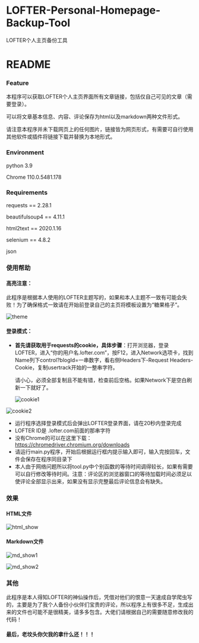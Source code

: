 # LOFTER-Personal-Homepage-Backup-Tool
LOFTER个人主页备份工具
# README

### Feature

​	本程序可以获取LOFTER个人主页界面所有文章链接，包括仅自己可见的文章（需要登录）。

​	可以将文章基本信息、内容、评论保存为html以及markdown两种文件形式。

​	请注意本程序并未下载网页上的任何图片，链接皆为网页形式，有需要可自行使用其他软件或插件将链接下载并替换为本地形式。



### Environment

python 3.9

Chrome 110.0.5481.178



### Requirements

requests == 2.28.1

beautifulsoup4 == 4.11.1

html2text == 2020.1.16

selenium == 4.8.2

json



### 使用帮助

#### 高亮注意：

​	此程序是根据本人使用的LOFTER主题写的，如果和本人主题不一致有可能会失败！为了确保格式一致请在开始前登录自己的主页将模板设置为“糖果格子”。

![theme](.\user_guide_png\theme.png)





#### 登录模式：

- **首先请获取用于requests的cookie，具体步骤**：打开浏览器，登录LOFTER，进入“你的用户名.lofter.com”，按F12，进入Network选项卡，找到Name列下control?blogId=一串数字，看右侧Headers下-Request Headers-Cookie，复制usertrack开始的一整串字符。

  请小心，必须全部复制且不能有错，检查前后空格。如果Network下是空白刷新一下就好了。

  ![cookie1](.\user_guide_png\cookie1.png)

![cookie2](.\user_guide_png\cookie2.png)

- 运行程序选择登录模式后会弹出LOFTER登录界面，请在20秒内登录完成
- LOFTER ID是 .lofter.com前面的那串字符
- 没有Chrome的可以在这里下载：https://chromedriver.chromium.org/downloads
- 请运行main.py程序，开始后根据运行框内提示输入即可，输入完按回车，文件会保存在程序同目录下
- 本人由于网络问题所以将tool.py中个别函数的等待时间调得较长，如果有需要可以自行修改等待时间。注意：评论区的浏览器窗口的等待加载时间必须足以使评论全部显示出来，如果没有显示完整最后评论信息会有缺失。




### 效果

#### HTML文件

![html_show](.\user_guide_png\html_show.png)



#### Markdown文件

![md_show1](.\user_guide_png\md_show1.png)

![md_show2](.\user_guide_png\md_show2.png)






### 其他

​	此程序是本人得知LOFTER的神仙操作后，凭借对他们的恨意一天速成自学爬虫写的，主要是为了我个人备份小伙伴们宝贵的评论，所以程序上有很多不足，生成出来的文件也可能不是很精美，请多多包含。大佬们请根据自己的需要随意修改我的代码！

#### 最后，老坟头你欠我的拿什么还！！！
